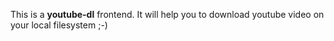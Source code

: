 This is a **youtube-dl** frontend. It will help you to download youtube video on your local filesystem ;-)